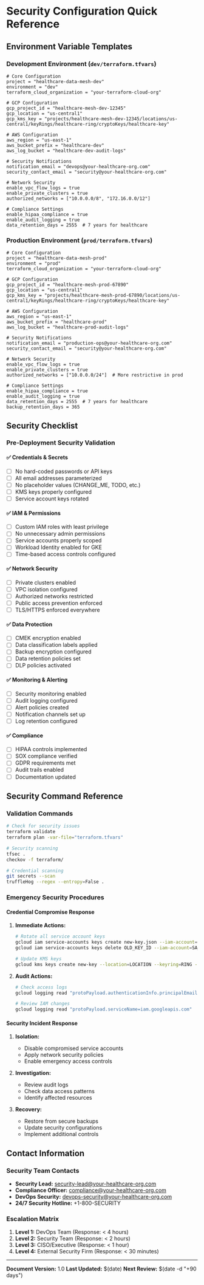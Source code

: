 # Security Configuration Quick Reference

## Environment Variable Templates

### Development Environment (`dev/terraform.tfvars`)
```hcl
# Core Configuration
project = "healthcare-data-mesh-dev"
environment = "dev"
terraform_cloud_organization = "your-terraform-cloud-org"

# GCP Configuration
gcp_project_id = "healthcare-mesh-dev-12345"
gcp_location = "us-central1"
gcp_kms_key = "projects/healthcare-mesh-dev-12345/locations/us-central1/keyRings/healthcare-ring/cryptoKeys/healthcare-key"

# AWS Configuration  
aws_region = "us-east-1"
aws_bucket_prefix = "healthcare-dev"
aws_log_bucket = "healthcare-dev-audit-logs"

# Security Notifications
notification_email = "devops@your-healthcare-org.com"
security_contact_email = "security@your-healthcare-org.com"

# Network Security
enable_vpc_flow_logs = true
enable_private_clusters = true
authorized_networks = ["10.0.0.0/8", "172.16.0.0/12"]

# Compliance Settings
enable_hipaa_compliance = true
enable_audit_logging = true
data_retention_days = 2555  # 7 years for healthcare
```

### Production Environment (`prod/terraform.tfvars`)
```hcl
# Core Configuration
project = "healthcare-data-mesh-prod"
environment = "prod"
terraform_cloud_organization = "your-terraform-cloud-org"

# GCP Configuration
gcp_project_id = "healthcare-mesh-prod-67890"
gcp_location = "us-central1"
gcp_kms_key = "projects/healthcare-mesh-prod-67890/locations/us-central1/keyRings/healthcare-ring/cryptoKeys/healthcare-key"

# AWS Configuration
aws_region = "us-east-1" 
aws_bucket_prefix = "healthcare-prod"
aws_log_bucket = "healthcare-prod-audit-logs"

# Security Notifications
notification_email = "production-ops@your-healthcare-org.com"
security_contact_email = "security@your-healthcare-org.com"

# Network Security
enable_vpc_flow_logs = true
enable_private_clusters = true
authorized_networks = ["10.0.0.0/24"]  # More restrictive in prod

# Compliance Settings
enable_hipaa_compliance = true
enable_audit_logging = true
data_retention_days = 2555  # 7 years for healthcare
backup_retention_days = 365
```

## Security Checklist

### Pre-Deployment Security Validation

#### ✅ Credentials & Secrets
- [ ] No hard-coded passwords or API keys
- [ ] All email addresses parameterized
- [ ] No placeholder values (CHANGE_ME, TODO, etc.)
- [ ] KMS keys properly configured
- [ ] Service account keys rotated

#### ✅ IAM & Permissions
- [ ] Custom IAM roles with least privilege
- [ ] No unnecessary admin permissions
- [ ] Service accounts properly scoped
- [ ] Workload Identity enabled for GKE
- [ ] Time-based access controls configured

#### ✅ Network Security
- [ ] Private clusters enabled
- [ ] VPC isolation configured
- [ ] Authorized networks restricted
- [ ] Public access prevention enforced
- [ ] TLS/HTTPS enforced everywhere

#### ✅ Data Protection
- [ ] CMEK encryption enabled
- [ ] Data classification labels applied
- [ ] Backup encryption configured
- [ ] Data retention policies set
- [ ] DLP policies activated

#### ✅ Monitoring & Alerting
- [ ] Security monitoring enabled
- [ ] Audit logging configured
- [ ] Alert policies created
- [ ] Notification channels set up
- [ ] Log retention configured

#### ✅ Compliance
- [ ] HIPAA controls implemented
- [ ] SOX compliance verified
- [ ] GDPR requirements met
- [ ] Audit trails enabled
- [ ] Documentation updated

## Security Command Reference

### Validation Commands
```bash
# Check for security issues
terraform validate
terraform plan -var-file="terraform.tfvars"

# Security scanning
tfsec .
checkov -f terraform/

# Credential scanning
git secrets --scan
truffleHog --regex --entropy=False .
```

### Emergency Security Procedures

#### Credential Compromise Response
1. **Immediate Actions:**
   ```bash
   # Rotate all service account keys
   gcloud iam service-accounts keys create new-key.json --iam-account=SA_EMAIL
   gcloud iam service-accounts keys delete OLD_KEY_ID --iam-account=SA_EMAIL
   
   # Update KMS keys
   gcloud kms keys create new-key --location=LOCATION --keyring=RING --purpose=encryption
   ```

2. **Audit Actions:**
   ```bash
   # Check access logs
   gcloud logging read "protoPayload.authenticationInfo.principalEmail=COMPROMISED_EMAIL"
   
   # Review IAM changes
   gcloud logging read "protoPayload.serviceName=iam.googleapis.com"
   ```

#### Security Incident Response
1. **Isolation:**
   - Disable compromised service accounts
   - Apply network security policies
   - Enable emergency access controls

2. **Investigation:**
   - Review audit logs
   - Check data access patterns
   - Identify affected resources

3. **Recovery:**
   - Restore from secure backups
   - Update security configurations
   - Implement additional controls

## Contact Information

### Security Team Contacts
- **Security Lead:** security-lead@your-healthcare-org.com
- **Compliance Officer:** compliance@your-healthcare-org.com
- **DevOps Security:** devops-security@your-healthcare-org.com
- **24/7 Security Hotline:** +1-800-SECURITY

### Escalation Matrix
1. **Level 1:** DevOps Team (Response: < 4 hours)
2. **Level 2:** Security Team (Response: < 2 hours)
3. **Level 3:** CISO/Executive (Response: < 1 hour)
4. **Level 4:** External Security Firm (Response: < 30 minutes)

---
**Document Version:** 1.0
**Last Updated:** $(date)
**Next Review:** $(date -d "+90 days")
